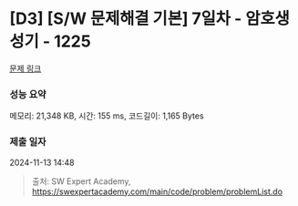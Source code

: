 # [D3] [S/W 문제해결 기본] 7일차 - 암호생성기 - 1225 

[문제 링크](https://swexpertacademy.com/main/code/problem/problemDetail.do?contestProbId=AV14uWl6AF0CFAYD) 

### 성능 요약

메모리: 21,348 KB, 시간: 155 ms, 코드길이: 1,165 Bytes

### 제출 일자

2024-11-13 14:48



> 출처: SW Expert Academy, https://swexpertacademy.com/main/code/problem/problemList.do